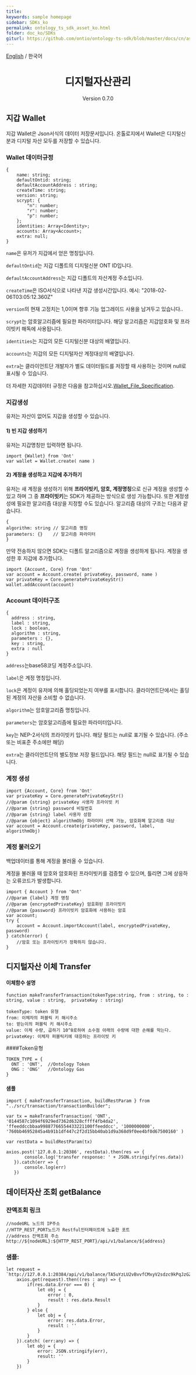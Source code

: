 ```yaml
---
title:
keywords: sample homepage
sidebar: SDKs_ko
permalink: ontology_ts_sdk_asset_ko.html
folder: doc_ko/SDKs
giturl: https://github.com/ontio/ontology-ts-sdk/blob/master/docs/cn/asset.md
---
```


[English](./ontology_ts_sdk_asset_en.html) / 한국어

<h1 align="center">디지털자산관리 </h1>
<p align="center" class="version">Version 0.7.0 </p>

## 지갑 Wallet 

지갑 Wallet은 Json서식의 데이터 저장문서입니다. 온톨로지에서 Wallet은 디지털신분과 디지털 자산 모두를 저장할 수 있습니다. 

### Wallet 데이터규정

````
{
	name: string;
    defaultOntid: string;
    defaultAccountAddress : string;
    createTime: string;
    version: string;
    scrypt: {
        "n": number;
        "r": number;
        "p": number;
    };
    identities: Array<Identity>;
    accounts: Array<Account>;
    extra: null;
}
````

`name`은 유저가 지갑에서 얻은 명칭입니다. 

```defaultOntid```는 지갑 디폴트의 디지털신분 ONT ID입니다. 

```defaultAccountAddress```는 지갑 디폴트의 자산계정 주소입니다. 

```createTime```은 ISO서식으로 나타낸 지갑 생성시간입니다. 예시: "2018-02-06T03:05:12.360Z"

`version`의 현재 고정치는 1,0이며 향후 기능 업그레이드 사용을 남겨두고 있습니다.. 

`scrypt`는 암호알고리즘에 필요한 파라미터입니다. 해당 알고리즘은 지갑암호화 및 프라이빗키 해독에 사용됩니다. 

`identities`는 지갑의 모든 디지털신분 대상의 배열입니다. 

```accounts```는 지갑의 모든 디지털자산 계정대상의 배열입니다. 

```extra```는 클라이언트단 개발자가 별도 데이터필드를 저장할 때 사용하는 것이며 null로 표시될 수 있습니다. 

더 자세한 지갑데이터 규정은 다음을 참고하십시오.[Wallet_File_Specification](./Wallet_File_Specification_en.html).

### 지갑생성

유저는 자산이 없어도 지갑을 생성할 수 있습니다. 

#### 1) 빈 지갑 생성하기

유저는 지갑명칭만 입력하면 됩니다. 

````
import {Wallet} from 'Ont'
var wallet = Wallet.create( name )
````

#### 2) 계정을 생성하고 지갑에 추가하기

유저는 새 계정을 생성하기 위해 **프라이빗키, 암호, 계정명칭**으로 신규 계정을 생성할 수 있고 
하며 그 중 **프라이빗키**는 SDK가 제공하는 방식으로 생성 가능합니다. 또한 계정생성에 필요한 알고리즘 대상을 지정할 수도 있습니다. 알고리즘 대상의 구조는 다음과 같습니다.  

```
{
algorithm: string // 알고리즘 명칭
parameters: {}    // 알고리즘 파라미터
}
```

만약 전송하지 않으면 SDK는 디폴트 알고리즘으로 계정을 생성하게 됩니다. 
계정을 생성한 후 지갑에 추가합니다. 

````
import {Account, Core} from 'Ont'
var account = Account.create( privateKey, password, name )
var privateKey = Core.generatePrivateKeyStr()
wallet.addAccount(account)
````

### Account 데이터구조

````
{
  address : string,
  label : string,
  lock : boolean,
  algorithm : string,
  parameters : {},
  key : string,
  extra : null
}
````

```address```는base58코딩 계정주소입니다.
 
```label```은 계정 명칭입니다.

`lock`은 계정이 유저에 의해 홀딩되었는지 여부를 표시합니다. 클라이언트단에서는 홀딩 된 계정의 자산을 소비할 수 없습니다.  

`algorithm`는 암호알고리즘 명칭입니다. 

`parameters`는 암호알고리즘에 필요한 파라미터입니다. 

`key`는 NEP-2서식의 프라이빗키 입니다. 해당 필드는 null로 표기될 수 있습니다. (주소 또는 비표준 주소에만 해당)

`extra`는 클라이언트단의 별도정보 저장 필드입니다. 해당 필드는 null로 표기될 수 있습니다.

### 계정 생성

````
import {Account, Core} from 'Ont'
var privateKey = Core.generatePrivateKeyStr()
//@param {string} privateKey 사용자 프라이빗 키
//@param {string} password 비밀번호
//@param {string} label 사용자 성함
//@param {object} algorithmObj 파라미터 선택 가능, 암호화폐 알고리즘 대상
var account = Account.create(privateKey, password, label, algorithmObj)
````

### 계정 불러오기

백업데이터를 통해 계정을 불러올 수 있습니다. 

계정을 불러올 때 암호와 암호화된 프라이빗키를 검증할 수 있으며, 틀리면 그에 상응하는 오류코드가 발생합니다. 

````
import { Account } from 'Ont'
//@param {label} 계정 명칭
//@param {encryptedPrivateKey} 암호화된 프라이빗키
//@param {password} 프라이빗키 암호화에 사용하는 암호
var account;
try {
    account = Account.importAccount(label, encryptedPrivateKey, password)
} catch(error) {
    //암호 또는 프라이빗키가 정확하지 않습니다. 
}
````


## 디지털자산 이체 Transfer

#### 이체함수 설명
````
function makeTransferTransaction(tokenType:string, from : string, to : string, value : string,  privateKey : string)

tokenType: token 유형
from: 이체자의 퍼블릭 키 해시주소
to: 받는이의 퍼블릭 키 해시주소
value: 이체 수량, 곱하기 10^8로하여 소수점 아래의 수량에 대한 손해를 막는다.
privateKey: 이체자 퍼블릭키에 대응하는 프라이빗 키
````

####Token유형
````
TOKEN_TYPE = {
  ONT : 'ONT',  //Ontology Token
  ONG : 'ONG'   //Ontology Gas
}
````

#### 샘플
````
import { makeTransferTransaction, buildRestParam } from "../src/transaction/transactionBuilder";

var tx = makeTransferTransaction( 'ONT', '0144587c1094f6929ed7362d6328cffff4fb4da2', 'ffeeddccbbaa99887766554433221100ffeeddcc', '1000000000', '760bb46952845a4b91b1df447c2f2d15bb40ab1d9a368d9f0ee4bf0d67500160' )

var restData = buildRestParam(tx)

axios.post('127.0.0.1:20386', restData).then(res => {
       console.log('transfer response: ' + JSON.stringify(res.data))
   }).catch(err => {
       console.log(err)
   })
````

## 데이터자산 조회 getBalance

### 잔액조회 링크

````
//nodeURL 노드의 IP주소
//HTTP_REST_PORT노드가 Restful인터페이트에 노출한 포트
//address 잔액조회 주소
http://${nodeURL}:${HTTP_REST_PORT}/api/v1/balance/${address}
````

### 샘플:

````
let request = `http://127.0.0.1:20384/api/v1/balance/TA5uYzLU2vBvvfCMxyV2sdzc9kPqJzGZWq`
	axios.get(request).then((res : any) => {
		if(res.data.Error === 0) {
			let obj = {
				error : 0,
				result : res.data.Result
			}
		} else {
			let obj = {
				error: res.data.Error,
				result : ''
			}
		}
	}).catch( (err:any) => {
		let obj = {
			error: JSON.stringify(err),
			result: ''
		}
	})
````
